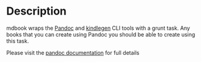 # Description

mdbook wraps the [Pandoc](http://johnmacfarlane.net/pandoc) and [kindlegen](http://www.amazon.com/gp/feature.html?ie=UTF8&docId=1000234621) CLI tools with a grunt task.
Any books that you can create using Pandoc you should be able to create using this task.

Please visit the [pandoc documentation](http://johnmacfarlane.net/pandoc/README.html) for full details